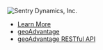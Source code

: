 ![Sentry Dynamics, Inc.](https://sentrydynamics.com/wp-content/uploads/2022/02/logo.svg)

* [Learn More](https://sentrydynamics.com/)
* [geoAdvantage](https://clients.sentrydynamics.net/)
* [geoAdvantage RESTful API](https://clients.sentrydynamics.net/swagger)
<!---
# Sentry Dynamics, Inc.
--->
<!---
sentry-dynamics-dev/sentry-dynamics-dev is a ✨ special ✨ repository because its `README.md` (this file) appears on your GitHub profile.
You can click the Preview link to take a look at your changes.
--->
